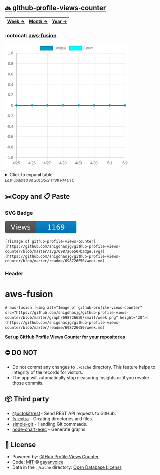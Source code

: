 ## [🔙 github-profile-views-counter](https://github.com/snigdhasjg/github-profile-views-counter)
| [**Week →**](https://github.com/snigdhasjg/github-profile-views-counter/blob/master/readme/698726650/week.md) | [**Month →**](https://github.com/snigdhasjg/github-profile-views-counter/blob/master/readme/698726650/month.md) | [**Year →**](https://github.com/snigdhasjg/github-profile-views-counter/blob/master/readme/698726650/year.md) |
| ---- | ---- | ----- |
### :octocat: [aws-fusion](https://github.com/snigdhasjg/aws-fusion)
![Image of github-profile-views-counter](https://github.com/snigdhasjg/github-profile-views-counter/blob/master/graph/698726650/large/week.png)

<details>
	<summary>Click to expand table</summary>
	<h2>:calendar: Week Page Views Table</h2>
<table>
	<tr>
		<th>
			Last Updated
		</th>
		<th>
			Unique
		</th>
		<th>
			Count
		</th>
	</tr>
	<tr>
		<td>
			<code>2025/5/2</code>
		</td>
		<td>
			<code>0</code>
		</td>
		<td>
			<code>0</code>
		</td>
	</tr>
	<tr>
		<td>
			<code>2025/5/1</code>
		</td>
		<td>
			<code>0</code>
		</td>
		<td>
			<code>0</code>
		</td>
	</tr>
	<tr>
		<td>
			<code>2025/4/30</code>
		</td>
		<td>
			<code>0</code>
		</td>
		<td>
			<code>0</code>
		</td>
	</tr>
	<tr>
		<td>
			<code>2025/4/29</code>
		</td>
		<td>
			<code>0</code>
		</td>
		<td>
			<code>0</code>
		</td>
	</tr>
	<tr>
		<td>
			<code>2025/4/28</code>
		</td>
		<td>
			<code>0</code>
		</td>
		<td>
			<code>0</code>
		</td>
	</tr>
	<tr>
		<td>
			<code>2025/4/27</code>
		</td>
		<td>
			<code>0</code>
		</td>
		<td>
			<code>0</code>
		</td>
	</tr>
	<tr>
		<td>
			<code>2025/4/26</code>
		</td>
		<td>
			<code>0</code>
		</td>
		<td>
			<code>0</code>
		</td>
	</tr>
	<tr>
		<td>
			<code>2025/4/25</code>
		</td>
		<td>
			<code>0</code>
		</td>
		<td>
			<code>0</code>
		</td>
	</tr>
</table>

</details>
<small><i>Last updated on 2025/5/2 11:38 PM UTC</i></small>

## ✂️Copy and 📋 Paste
### SVG Badge
[![Image of github-profile-views-counter](https://github.com/snigdhasjg/github-profile-views-counter/blob/master/svg/698726650/badge.svg)](https://github.com/snigdhasjg/github-profile-views-counter/blob/master/readme/698726650/week.md)
```readme
[![Image of github-profile-views-counter](https://github.com/snigdhasjg/github-profile-views-counter/blob/master/svg/698726650/badge.svg)](https://github.com/snigdhasjg/github-profile-views-counter/blob/master/readme/698726650/week.md)
```
### Header
# aws-fusion [<img alt="Image of github-profile-views-counter" src="https://github.com/snigdhasjg/github-profile-views-counter/blob/master/graph/698726650/small/week.png" height="20">](https://github.com/snigdhasjg/github-profile-views-counter/blob/master/readme/698726650/week.md)
```readme
# aws-fusion [<img alt="Image of github-profile-views-counter" src="https://github.com/snigdhasjg/github-profile-views-counter/blob/master/graph/698726650/small/week.png" height="20">](https://github.com/snigdhasjg/github-profile-views-counter/blob/master/readme/698726650/week.md)
```
[**Set up GitHub Profile Views Counter for your repositories**](https://github.com/gayanvoice/github-profile-views-counter)
## ⛔ DO NOT
- Do not commit any changes to `./cache` directory. This feature helps to integrity of the records for visitors.
- The app will automatically stop measuring insights until you revoke those commits.
## 📦 Third party

- [@octokit/rest](https://www.npmjs.com/package/@octokit/rest) - Send REST API requests to GitHub.
- [fs-extra](https://www.npmjs.com/package/fs-extra) - Creating directories and files.
- [simple-git](https://www.npmjs.com/package/simple-git) - Handling Git commands.
- [node-chart-exec](https://www.npmjs.com/package/node-chart-exec) - Generate graphs.
## 📄 License
- Powered by: [GitHub Profile Views Counter](https://github.com/gayanvoice/github-profile-views-counter)
- Code: [MIT](./LICENSE) © [gayanvoice](https://github.com/gayanvoice/github-profile-views-counter)
- Data in the `./cache` directory: [Open Database License](https://opendatacommons.org/licenses/odbl/1-0/)